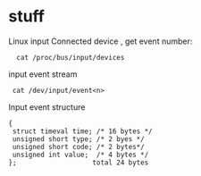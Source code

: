 # stuff
Linux input
   Connected device , get event number:
   
      cat /proc/bus/input/devices 
      
   input event stream
   
     cat /dev/input/event<n>
     
   Input event structure
   
  ```struct input_event
  {
   struct timeval time; /* 16 bytes */
   unsigned short type; /* 2 byes */
   unsigned short code; /* 2 bytes*/
   unsigned int value;  /* 4 bytes */
  };                   total 24 bytes
```
